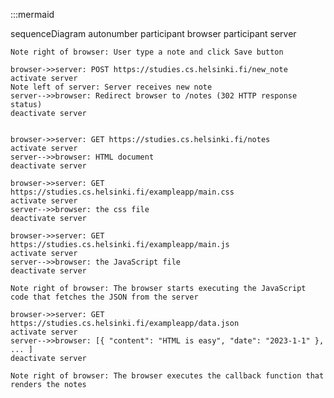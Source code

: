 :::mermaid

sequenceDiagram
    autonumber
    participant browser
    participant server

    Note right of browser: User type a note and click Save button
    
    browser->>server: POST https://studies.cs.helsinki.fi/new_note
    activate server
    Note left of server: Server receives new note
    server-->>browser: Redirect browser to /notes (302 HTTP response status)
    deactivate server    
    
    
    browser->>server: GET https://studies.cs.helsinki.fi/notes
    activate server
    server-->>browser: HTML document
    deactivate server

    browser->>server: GET https://studies.cs.helsinki.fi/exampleapp/main.css
    activate server
    server-->>browser: the css file
    deactivate server

    browser->>server: GET https://studies.cs.helsinki.fi/exampleapp/main.js
    activate server
    server-->>browser: the JavaScript file
    deactivate server

    Note right of browser: The browser starts executing the JavaScript code that fetches the JSON from the server

    browser->>server: GET https://studies.cs.helsinki.fi/exampleapp/data.json
    activate server
    server-->>browser: [{ "content": "HTML is easy", "date": "2023-1-1" }, ... ]
    deactivate server

    Note right of browser: The browser executes the callback function that renders the notes